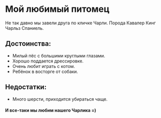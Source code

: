 # Мой любимый питомец

Не так давно мы завели друга по кличке Чарли.
 Порода Кавалер Кинг Чарльз Спаниель.
 

## Достоинства:

-  Милый пёс с большими круглыми глазами. 
-  Хорошо поддается дрессировке.
-  Очень любит играть с котом. 
-  Ребёнок в восторге от собаки.

## Недостатки:
- Много шерсти, приходится убираться чаще.

#### И все-таки мы любим нашего Чарлика =) 